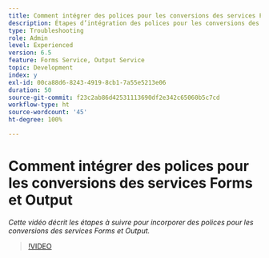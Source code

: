 ```yaml
---
title: Comment intégrer des polices pour les conversions des services Forms et Output
description: Étapes d’intégration des polices pour les conversions des services Forms et Output
type: Troubleshooting
role: Admin
level: Experienced
version: 6.5
feature: Forms Service, Output Service
topic: Development
index: y
exl-id: 00ca88d6-8243-4919-8cb1-7a55e5213e06
duration: 50
source-git-commit: f23c2ab86d42531113690df2e342c65060b5c7cd
workflow-type: ht
source-wordcount: '45'
ht-degree: 100%

---
```


# Comment intégrer des polices pour les conversions des services Forms et Output

*Cette vidéo décrit les étapes à suivre pour incorporer des polices pour les conversions des services Forms et Output.*

>[!VIDEO](https://video.tv.adobe.com/v/335496?quality=12&learn=on)
